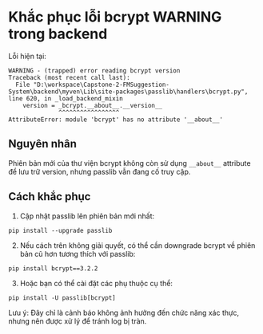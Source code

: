 # Khắc phục lỗi bcrypt WARNING trong backend

Lỗi hiện tại:
```
WARNING - (trapped) error reading bcrypt version
Traceback (most recent call last):
  File "D:\workspace\Capstone-2-FMSuggestion-System\backend\myven\Lib\site-packages\passlib\handlers\bcrypt.py", line 620, in _load_backend_mixin
    version = _bcrypt.__about__.__version__
              ^^^^^^^^^^^^^^^^^
AttributeError: module 'bcrypt' has no attribute '__about__'
```

## Nguyên nhân
Phiên bản mới của thư viện bcrypt không còn sử dụng `__about__` attribute để lưu trữ version, nhưng passlib vẫn đang cố truy cập.

## Cách khắc phục
1. Cập nhật passlib lên phiên bản mới nhất:
```
pip install --upgrade passlib
```

2. Nếu cách trên không giải quyết, có thể cần downgrade bcrypt về phiên bản cũ hơn tương thích với passlib:
```
pip install bcrypt==3.2.2
```

3. Hoặc bạn có thể cài đặt các phụ thuộc cụ thể:
```
pip install -U passlib[bcrypt]
```

Lưu ý: Đây chỉ là cảnh báo không ảnh hưởng đến chức năng xác thực, nhưng nên được xử lý để tránh log bị tràn. 